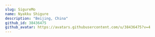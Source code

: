```yaml
---
slug: SigureMo
name: Nyakku Shigure
description: "Beijing, China"
github_id: 38436475
github_avatar: https://avatars.githubusercontent.com/u/38436475?v=4
---
```


